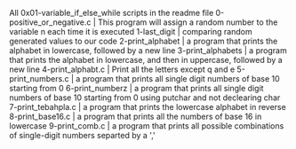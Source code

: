All 0x01-variable_if_else_while scripts in the readme file
0-positive_or_negative.c | This program will assign a random number to the variable n each time it is executed
1-last_digit | comparing random generated values to our code
2-print_alphabet | a program that prints the alphabet in lowercase, followed by a new line
3-print_alphabets | a program that prints the alphabet in lowercase, and then in uppercase, followed by a new line
4-print_alphabt.c | Print all the letters except q and e
5-print_numbers.c | a program that prints all single digit numbers of base 10 starting from 0
6-print_numberz | a program that prints all single digit numbers of base 10 starting from 0 using putchar and not declearing char
7-print_tebahpla.c | a program that prints the lowercase alphabet in reverse
8-print_base16.c | a program that prints all the numbers of base 16 in lowercase
9-print_comb.c | a program that prints all possible combinations of single-digit numbers separted by a ','

